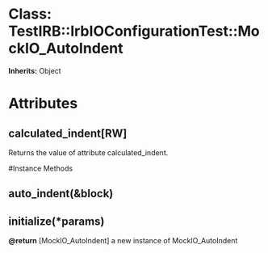 # Class: TestIRB::IrbIOConfigurationTest::MockIO_AutoIndent
**Inherits:** Object
    



# Attributes
## calculated_indent[RW] [](#attribute-i-calculated_indent)
Returns the value of attribute calculated_indent.


#Instance Methods
## auto_indent(&block) [](#method-i-auto_indent)

## initialize(*params) [](#method-i-initialize)

**@return** [MockIO_AutoIndent] a new instance of MockIO_AutoIndent

